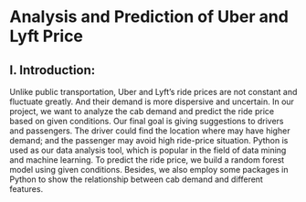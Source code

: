 # Analysis and Prediction of Uber and Lyft Price

## Ⅰ. Introduction:
Unlike public transportation, Uber and Lyft’s ride prices are not constant and fluctuate greatly. And their demand is more dispersive and uncertain. In our project, we want to analyze the cab demand and predict the ride price based on given conditions. Our final goal is giving suggestions to drivers and passengers. The driver could find the location where may have higher demand; and the passenger may avoid high ride-price situation. Python is used as our data analysis tool, which is popular in the field of data mining and machine learning. To predict the ride price, we build a random forest model using given conditions. Besides, we also employ some packages in Python to show the relationship between cab demand and different features.
 
